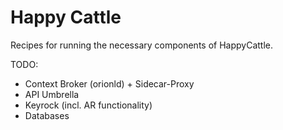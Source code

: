 # Happy Cattle

Recipes for running the necessary components of HappyCattle.

TODO:
* Context Broker (orionld) + Sidecar-Proxy
* API Umbrella
* Keyrock (incl. AR functionality)
* Databases



